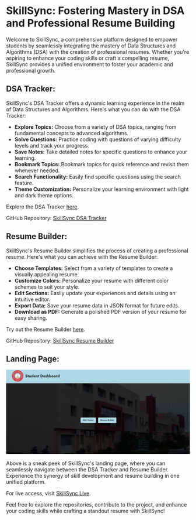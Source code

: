 # SkillSync: Fostering Mastery in DSA and Professional Resume Building

Welcome to SkillSync, a comprehensive platform designed to empower students by seamlessly integrating the mastery of Data Structures and Algorithms (DSA) with the creation of professional resumes. Whether you're aspiring to enhance your coding skills or craft a compelling resume, SkillSync provides a unified environment to foster your academic and professional growth.

## DSA Tracker:

SkillSync's DSA Tracker offers a dynamic learning experience in the realm of Data Structures and Algorithms. Here's what you can do with the DSA Tracker:

- **Explore Topics:** Choose from a variety of DSA topics, ranging from fundamental concepts to advanced algorithms.
- **Solve Questions:** Practice coding with questions of varying difficulty levels and track your progress.
- **Save Notes:** Take detailed notes for specific questions to enhance your learning.
- **Bookmark Topics:** Bookmark topics for quick reference and revisit them whenever needed.
- **Search Functionality:** Easily find specific questions using the search feature.
- **Theme Customization:** Personalize your learning environment with light and dark theme options.

Explore the DSA Tracker [here](https://all-in-one-dsa.netlify.app/).

GitHub Repository: [SkillSync DSA Tracker](https://github.com/pushkarraj7/dsa-tracker)

## Resume Builder:

SkillSync's Resume Builder simplifies the process of creating a professional resume. Here's what you can achieve with the Resume Builder:

- **Choose Templates:** Select from a variety of templates to create a visually appealing resume.
- **Customize Colors:** Personalize your resume with different color schemes to suit your style.
- **Edit Sections:** Easily update your experiences and details using an intuitive editor.
- **Export Data:** Save your resume data in JSON format for future edits.
- **Download as PDF:** Generate a polished PDF version of your resume for easy sharing.

Try out the Resume Builder [here](https://resuzme-builder.netlify.app/).

GitHub Repository: [SkillSync Resume Builder](https://github.com/pushkarraj7/resume-builder)

## Landing Page:

![SkillSync Landing Page](assets/images/ss.png)

Above is a sneak peek of SkillSync's landing page, where you can seamlessly navigate between the DSA Tracker and Resume Builder. Experience the synergy of skill development and resume building in one unified platform.

For live access, visit [SkillSync Live](https://pushkarraj7.github.io/SkillSync/).

Feel free to explore the repositories, contribute to the project, and enhance your coding skills while crafting a standout resume with SkillSync!
